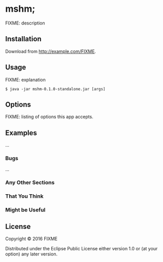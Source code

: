 # mshm;

FIXME: description

## Installation

Download from http://example.com/FIXME.

## Usage

FIXME: explanation

    $ java -jar mshm-0.1.0-standalone.jar [args]

## Options

FIXME: listing of options this app accepts.

## Examples

...

### Bugs

...

### Any Other Sections
### That You Think
### Might be Useful

## License

Copyright © 2016 FIXME

Distributed under the Eclipse Public License either version 1.0 or (at
your option) any later version.
